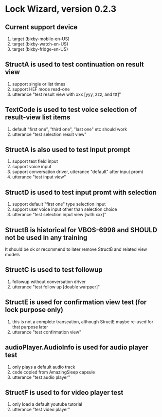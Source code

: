 # Lock Wizard, version 0.2.3

## Current support device
1. target (bixby-mobile-en-US)
2. target (bixby-watch-en-US)
3. target (bixby-fridge-en-US)

## StructA is used to test continuation on result view
1. support single or list times
2. support HEF mode read-one
3. utterance "test result view with xxx [yyy, zzz, and ttt]" 

## TextCode is used to test voice selection of result-view list items
1. default "first one", "third one", "last one" etc should work
2. utterance "test selection result view"

## StructA is also used to test input prompt 
1. support text field input
2. support voice input
3. support conversation driver, utterance "default" after input promt
4. utterance "test input view" 

## StructD is used to test input promt with selection
1. support default "first one" type selection input
2. support user voice input other than selection choice
3. utterance "test selection input view [with xxx]" 

## StructB is historical for VBOS-6998 and SHOULD not be used in any training 
It should be ok or recommend to later remove StructB and related view models

## StructC is used to test followup 
1. followup without conversation driver
2. utterance "test follow up [double warpper]" 

## StructE is used for confirmation view test (for lock purpose only)
1. this is not a complete transcation, although StructE maybe re-used for that purpose later
2. utterance "test confirmation view" 

## audioPlayer.AudioInfo is used for audio player test 
1. only plays a default audio track 
2. code copied from AmazingSleep capsule 
3. utterance "test audio player" 

## StructF is used to for video player test
1. only load a default youtube tutorial 
2. utterance "test video player" 
